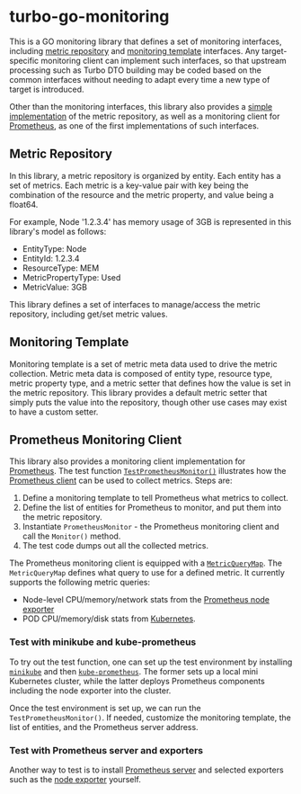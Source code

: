 # turbo-go-monitoring

This is a GO monitoring library that defines a set of monitoring interfaces, including
[metric repository](pkg/repository/repository.go) and [monitoring template](pkg/template/monitoring_template.go)
interfaces.  Any target-specific monitoring client can implement such interfaces, so that upstream processing such as
Turbo DTO building may be coded based on the common interfaces without needing to adapt every time a new type of target
is introduced.

Other than the monitoring interfaces, this library also provides a [simple implementation](pkg/repository/simpleRepo)
of the metric repository, as well as a monitoring client for [Prometheus](https://prometheus.io/), as one of the first
implementations of such interfaces.

## Metric Repository

In this library, a metric repository is organized by entity.  Each entity has a set of metrics.  Each metric is a
key-value pair with key being the combination of the resource and the metric property, and value being a float64.

For example, Node '1.2.3.4' has memory usage of 3GB is represented in this library's model as follows:
* EntityType: Node
* EntityId: 1.2.3.4
* ResourceType: MEM
* MetricPropertyType: Used
* MetricValue: 3GB

This library defines a set of interfaces to manage/access the metric repository, including get/set metric values.

## Monitoring Template

Monitoring template is a set of metric meta data used to drive the metric collection.  Metric meta data is composed of
entity type, resource type, metric property type, and a metric setter that defines how the value is set in the metric
repository.  This library provides a default metric setter that simply puts the value into the repository, though
other use cases may exist to have a custom setter.

## Prometheus Monitoring Client

This library also provides a monitoring client implementation for [Prometheus](https://prometheus.io/).  The test
function [`TestPrometheusMonitor()`](pkg/prometheus/prometheus_monitoring_client_test.go) illustrates how the
[Prometheus client](pkg/prometheus) can be used to collect metrics.  Steps are:
1. Define a monitoring template to tell Prometheus what metrics to collect.
2. Define the list of entities for Prometheus to monitor, and put them into the metric repository.
3. Instantiate `PrometheusMonitor` - the Prometheus monitoring client and call the `Monitor()` method.
4. The test code dumps out all the collected metrics.

The Prometheus monitoring client is equipped with a [`MetricQueryMap`](pkg/prometheus/prometheus_queries.go).  The
`MetricQueryMap` defines what query to use for a defined metric.  It currently supports the following metric queries:
* Node-level CPU/memory/network stats from the [Prometheus node exporter](https://github.com/prometheus/node_exporter)
* POD CPU/memory/disk stats from [Kubernetes](https://github.com/kubernetes/kubernetes).

### Test with minikube and kube-prometheus

To try out the test function, one can set up the test environment by installing
[`minikube`](https://github.com/kubernetes/minikube) and then
[`kube-prometheus`](https://github.com/coreos/prometheus-operator/tree/master/contrib/kube-prometheus).  The former
sets up a local mini Kubernetes cluster, while the latter deploys Prometheus components including the node exporter
into the cluster.

Once the test environment is set up, we can run the `TestPrometheusMonitor()`.  If needed, customize the monitoring
template, the list of entities, and the Prometheus server address.

### Test with Prometheus server and exporters

Another way to test is to install [Prometheus server](https://prometheus.io/docs/introduction/install/) and selected
exporters such as the [node exporter](https://github.com/prometheus/node_exporter) yourself.
